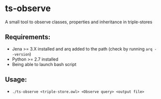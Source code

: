 # ts-observe

A small tool to observe classes, properties and inheritance in triple-stores

## Requirements:

* Jena >= 3.X installed and arq added to the path (check by running `arq --version`)
* Python >= 2.7 installed
* Being able to launch bash script

## Usage:

* `./ts-observe <triple-store.owl> <Observe query> <output file>`

